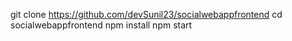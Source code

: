 git clone https://github.com/devSunil23/socialwebappfrontend
cd socialwebappfrontend
npm install
npm start
